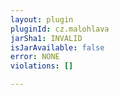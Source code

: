 ```yaml
---
layout: plugin
pluginId: cz.malohlava
jarSha1: INVALID
isJarAvailable: false
error: NONE
violations: []

---
```

